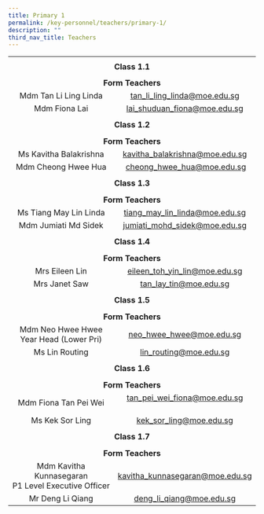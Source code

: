 ```yaml
---
title: Primary 1
permalink: /key-personnel/teachers/primary-1/
description: ""
third_nav_title: Teachers
---
```

<table cellspacing="0" width="100%" border="0" style="margin-left: auto; margin-right: auto;">
<tbody>
<tr>
<td height="41" colspan="2" style="text-align: center;"><strong>Class 1.1</strong></td>
</tr>
<tr style="text-align: center;">
<td height="25" colspan="2" style="text-align: center;"><strong>Form Teachers</strong></td>
</tr>
<tr style="text-align: center;">
<td width="50%">Mdm Tan Li Ling Linda</td>
<td width="50%"><a href="mailto:tan_li_ling_linda@moe.edu.sg">tan_li_ling_linda@moe.edu.sg</a></td>
</tr>
<tr style="text-align: center;">
<td>
<div>Mdm Fiona Lai</div>
</td>
<td><a target="" href="mailto:lai_shuduan_fiona@moe.edu.sg">lai_shuduan_fiona@moe.edu.sg</a></td>
</tr>
<tr style="text-align: center;">
<td height="41" colspan="2" style="text-align: center;"><strong>Class 1.2</strong></td>
</tr>
<tr style="text-align: center;">
<td height="25" colspan="2" style="text-align: center;"><strong>Form Teachers</strong></td>
</tr>
<tr style="text-align: center;">
<td width="50%">Ms Kavitha Balakrishna</td>
<td><a target="" href="mailto:kavitha_balakrishna@moe.edu.sg">kavitha_balakrishna@moe.edu.sg</a></td>
</tr>
<tr style="text-align: center;">
<td>
<div>Mdm Cheong Hwee Hua</div>
</td>
<td>
<div>&nbsp;<a target="" href="mailto:cheong_hwee_hua@moe.edu.sg">cheong_hwee_hua@moe.edu.sg</a></div>
</td>
</tr>
<tr style="text-align: center;">
<td height="41" colspan="2" style="text-align: center;"><strong>Class 1.3</strong></td>
</tr>
<tr style="text-align: center;">
<td height="25" colspan="2" style="text-align: center;"><strong>Form Teachers</strong></td>
</tr>
<tr style="text-align: center;">
<td>Ms Tiang May Lin Linda</td>
<td><a target="" href="mailto:tiang_may_lin_linda@moe.edu.sg">tiang_may_lin_linda@moe.edu.sg</a></td>
</tr>
<tr style="text-align: center;">
<td>
<div>Mdm Jumiati Md Sidek</div>
</td>
<td><a target="" href="mailto:jumiati_mohd_sidek@moe.edu.sg">jumiati_mohd_sidek@moe.edu.sg</a></td>
</tr>
<tr style="text-align: center;">
<td height="41" colspan="2" style="text-align: center;"><strong>Class 1.4</strong></td>
</tr>
<tr style="text-align: center;">
<td height="25" colspan="2" style="text-align: center;"><strong>Form Teachers</strong></td>
</tr>
<tr style="text-align: center;">
<td width="50%">Mrs Eileen Lin</td>
<td width="50%"><a target="" href="mailto: eileen_toh_yin_lin@moe.edu.sg">eileen_toh_yin_lin@moe.edu.sg</a></td>
</tr>
<tr style="text-align: center;">
<td>
<div>Mrs Janet Saw</div>
</td>
<td>
<div><a target="" href="mailto:tan_lay_tin@moe.edu.sg">tan_lay_tin@moe.edu.sg</a></div>
</td>
</tr>
<tr style="text-align: center;">
<td height="41" colspan="2" style="text-align: center;"><strong>Class 1.5</strong></td>
</tr>
<tr style="text-align: center;">
<td height="25" colspan="2" style="text-align: center;"><strong>Form Teachers</strong></td>
</tr>
<tr style="text-align: center;">
<td width="50%">Mdm Neo Hwee Hwee<br>Year Head (Lower Pri)</td>
	
<td><a target="" href="mailto:neo_hwee_hwee@moe.edu.sg">neo_hwee_hwee@moe.edu.sg</a></td>
</tr>
<tr style="text-align: center;">
<td>
<div>Ms Lin Routing</div>
</td>
<td><a target="" href="mailto:lin_routing@moe.edu.sg">lin_routing@moe.edu.sg</a></td>
</tr>
<tr style="text-align: center;">
<td height="41" colspan="2" style="text-align: center;"><strong>Class 1.6</strong></td>
</tr>
<tr style="text-align: center;">
<td height="25" colspan="2" style="text-align: center;"><strong>Form Teachers</strong></td>
</tr>
<tr style="text-align: center;">
<td> Mdm Fiona Tan Pei Wei</td>
<td><a target="" href="mailto:tan_pei_wei_fiona@moe.edu.sg">tan_pei_wei_fiona@moe.edu.sg</a><br><br></td>
</tr>
<tr style="text-align: center;">
<td>
<div>Ms Kek Sor Ling</div>
</td>
<td><a target="" href="mailto:kek_sor_ling@moe.edu.sg">kek_sor_ling@moe.edu.sg</a></td>
</tr>
<tr style="text-align: center;">
<td height="41" colspan="2" style="text-align: center;"><strong>Class 1.7</strong></td>
</tr>
<tr style="text-align: center;">
<td height="25" colspan="2" style="text-align: center;"><strong>Form Teachers</strong></td>
</tr>
<tr style="text-align: center;">
<td width="50%">Mdm Kavitha Kunnasegaran <br>
P1 Level Executive Officer</td>
<td><a target="" href="mailto:kavitha_kunnasegaran@moe.edu.sg">kavitha_kunnasegaran@moe.edu.sg</a></td>
</tr>
<tr style="text-align: center;">
<td>Mr Deng Li Qiang</td>
<td>
<div><a target="" href="mailto:deng_li_qiang@moe.edu.sg">deng_li_qiang@moe.edu.sg</a></div>
</td>
</tr>
</tbody>
</table>
